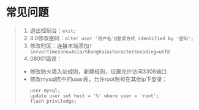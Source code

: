 # 常见问题
>1. 退出控制台：```exit;```
>2. 8.0修改密码：```alter user '用户名'@登录方式 identified by '密码';```
>3. 修改时区：连接末端添加```?serverTimezone=Asia/Shanghai&characterEncoding=utf8```
>4. 08001错误：
>   * 修改防火墙入站规则，新建规则，设置允许访问3306端口
>   * 修改mysql库中的user表，允许root账号在其他ip下登录：
>       ```
>       user mysql;
>       update user set host = '%' where user = 'root';
>       flush priviledge;
>       ```
